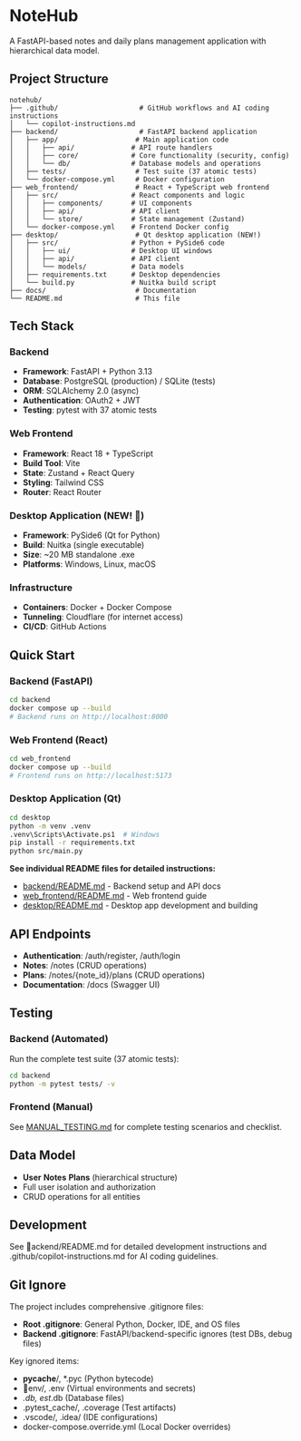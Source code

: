 ﻿# NoteHub

A FastAPI-based notes and daily plans management application with hierarchical data model.

## Project Structure

```
notehub/
├── .github/                    # GitHub workflows and AI coding instructions
│   └── copilot-instructions.md
├── backend/                    # FastAPI backend application
│   ├── app/                   # Main application code
│   │   ├── api/              # API route handlers
│   │   ├── core/             # Core functionality (security, config)
│   │   └── db/               # Database models and operations
│   ├── tests/                 # Test suite (37 atomic tests)
│   └── docker-compose.yml     # Docker configuration
├── web_frontend/              # React + TypeScript web frontend
│   ├── src/                  # React components and logic
│   │   ├── components/       # UI components
│   │   ├── api/              # API client
│   │   └── store/            # State management (Zustand)
│   └── docker-compose.yml    # Frontend Docker config
├── desktop/                   # Qt desktop application (NEW!)
│   ├── src/                  # Python + PySide6 code
│   │   ├── ui/               # Desktop UI windows
│   │   ├── api/              # API client
│   │   └── models/           # Data models
│   ├── requirements.txt      # Desktop dependencies
│   └── build.py              # Nuitka build script
├── docs/                      # Documentation
└── README.md                  # This file
```

## Tech Stack

### Backend
- **Framework**: FastAPI + Python 3.13
- **Database**: PostgreSQL (production) / SQLite (tests)
- **ORM**: SQLAlchemy 2.0 (async)
- **Authentication**: OAuth2 + JWT
- **Testing**: pytest with 37 atomic tests

### Web Frontend
- **Framework**: React 18 + TypeScript
- **Build Tool**: Vite
- **State**: Zustand + React Query
- **Styling**: Tailwind CSS
- **Router**: React Router

### Desktop Application (NEW! 🎉)
- **Framework**: PySide6 (Qt for Python)
- **Build**: Nuitka (single executable)
- **Size**: ~20 MB standalone .exe
- **Platforms**: Windows, Linux, macOS

### Infrastructure
- **Containers**: Docker + Docker Compose
- **Tunneling**: Cloudflare (for internet access)
- **CI/CD**: GitHub Actions

## Quick Start

### Backend (FastAPI)
```bash
cd backend
docker compose up --build
# Backend runs on http://localhost:8000
```

### Web Frontend (React)
```bash
cd web_frontend
docker compose up --build
# Frontend runs on http://localhost:5173
```

### Desktop Application (Qt)
```bash
cd desktop
python -m venv .venv
.venv\Scripts\Activate.ps1  # Windows
pip install -r requirements.txt
python src/main.py
```

**See individual README files for detailed instructions:**
- [backend/README.md](backend/README.md) - Backend setup and API docs
- [web_frontend/README.md](web_frontend/README.md) - Web frontend guide
- [desktop/README.md](desktop/README.md) - Desktop app development and building

## API Endpoints

- **Authentication**: /auth/register, /auth/login
- **Notes**: /notes (CRUD operations)  
- **Plans**: /notes/{note_id}/plans (CRUD operations)
- **Documentation**: /docs (Swagger UI)

## Testing

### Backend (Automated)
Run the complete test suite (37 atomic tests):
```bash
cd backend
python -m pytest tests/ -v
```

### Frontend (Manual)
See [MANUAL_TESTING.md](MANUAL_TESTING.md) for complete testing scenarios and checklist.

## Data Model

- **User**  **Notes**  **Plans** (hierarchical structure)
- Full user isolation and authorization
- CRUD operations for all entities

## Development

See ackend/README.md for detailed development instructions and .github/copilot-instructions.md for AI coding guidelines.

## Git Ignore

The project includes comprehensive .gitignore files:
- **Root .gitignore**: General Python, Docker, IDE, and OS files
- **Backend .gitignore**: FastAPI/backend-specific ignores (test DBs, debug files)

Key ignored items:
- __pycache__/, *.pyc (Python bytecode)
- env/, .env (Virtual environments and secrets)
- *.db, 	est*.db (Database files)
- .pytest_cache/, .coverage (Test artifacts)
- .vscode/, .idea/ (IDE configurations)
- docker-compose.override.yml (Local Docker overrides)
